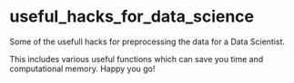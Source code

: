 # useful_hacks_for_data_science

Some of the usefull hacks for preprocessing the data for a Data Scientist. 

This includes various useful functions which can save you time and computational memory.
Happy you go!
